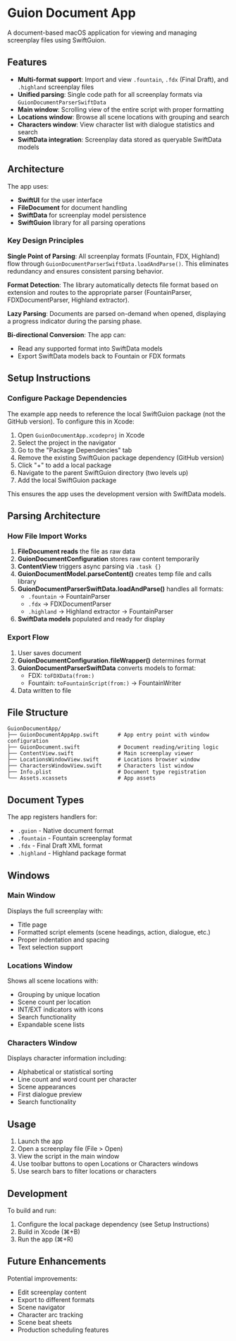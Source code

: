 # Guion Document App

A document-based macOS application for viewing and managing screenplay files using SwiftGuion.

## Features

- **Multi-format support**: Import and view `.fountain`, `.fdx` (Final Draft), and `.highland` screenplay files
- **Unified parsing**: Single code path for all screenplay formats via `GuionDocumentParserSwiftData`
- **Main window**: Scrolling view of the entire script with proper formatting
- **Locations window**: Browse all scene locations with grouping and search
- **Characters window**: View character list with dialogue statistics and search
- **SwiftData integration**: Screenplay data stored as queryable SwiftData models

## Architecture

The app uses:
- **SwiftUI** for the user interface
- **FileDocument** for document handling
- **SwiftData** for screenplay model persistence
- **SwiftGuion** library for all parsing operations

### Key Design Principles

**Single Point of Parsing**: All screenplay formats (Fountain, FDX, Highland) flow through `GuionDocumentParserSwiftData.loadAndParse()`. This eliminates redundancy and ensures consistent parsing behavior.

**Format Detection**: The library automatically detects file format based on extension and routes to the appropriate parser (FountainParser, FDXDocumentParser, Highland extractor).

**Lazy Parsing**: Documents are parsed on-demand when opened, displaying a progress indicator during the parsing phase.

**Bi-directional Conversion**: The app can:
- Read any supported format into SwiftData models
- Export SwiftData models back to Fountain or FDX formats

## Setup Instructions

### Configure Package Dependencies

The example app needs to reference the local SwiftGuion package (not the GitHub version). To configure this in Xcode:

1. Open `GuionDocumentApp.xcodeproj` in Xcode
2. Select the project in the navigator
3. Go to the "Package Dependencies" tab
4. Remove the existing SwiftGuion package dependency (GitHub version)
5. Click "+" to add a local package
6. Navigate to the parent SwiftGuion directory (two levels up)
7. Add the local SwiftGuion package

This ensures the app uses the development version with SwiftData models.

## Parsing Architecture

### How File Import Works

1. **FileDocument reads** the file as raw data
2. **GuionDocumentConfiguration** stores raw content temporarily
3. **ContentView** triggers async parsing via `.task {}`
4. **GuionDocumentModel.parseContent()** creates temp file and calls library
5. **GuionDocumentParserSwiftData.loadAndParse()** handles all formats:
   - `.fountain` → FountainParser
   - `.fdx` → FDXDocumentParser
   - `.highland` → Highland extractor → FountainParser
6. **SwiftData models** populated and ready for display

### Export Flow

1. User saves document
2. **GuionDocumentConfiguration.fileWrapper()** determines format
3. **GuionDocumentParserSwiftData** converts models to format:
   - FDX: `toFDXData(from:)`
   - Fountain: `toFountainScript(from:)` → FountainWriter
4. Data written to file

## File Structure

```
GuionDocumentApp/
├── GuionDocumentAppApp.swift      # App entry point with window configuration
├── GuionDocument.swift            # Document reading/writing logic
├── ContentView.swift              # Main screenplay viewer
├── LocationsWindowView.swift      # Locations browser window
├── CharactersWindowView.swift     # Characters list window
├── Info.plist                     # Document type registration
└── Assets.xcassets                # App assets
```

## Document Types

The app registers handlers for:
- `.guion` - Native document format
- `.fountain` - Fountain screenplay format
- `.fdx` - Final Draft XML format
- `.highland` - Highland package format

## Windows

### Main Window
Displays the full screenplay with:
- Title page
- Formatted script elements (scene headings, action, dialogue, etc.)
- Proper indentation and spacing
- Text selection support

### Locations Window
Shows all scene locations with:
- Grouping by unique location
- Scene count per location
- INT/EXT indicators with icons
- Search functionality
- Expandable scene lists

### Characters Window
Displays character information including:
- Alphabetical or statistical sorting
- Line count and word count per character
- Scene appearances
- First dialogue preview
- Search functionality

## Usage

1. Launch the app
2. Open a screenplay file (File > Open)
3. View the script in the main window
4. Use toolbar buttons to open Locations or Characters windows
5. Use search bars to filter locations or characters

## Development

To build and run:
1. Configure the local package dependency (see Setup Instructions)
2. Build in Xcode (⌘+B)
3. Run the app (⌘+R)

## Future Enhancements

Potential improvements:
- Edit screenplay content
- Export to different formats
- Scene navigator
- Character arc tracking
- Scene beat sheets
- Production scheduling features
